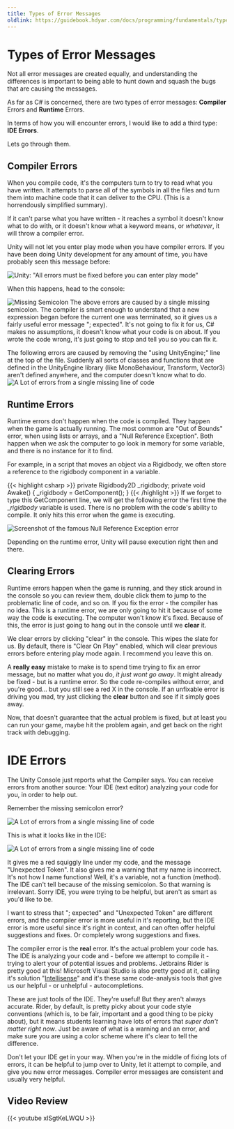 ```yaml
---
title: Types of Error Messages
oldlink: https://guidebook.hdyar.com/docs/programming/fundamentals/types-of-error-messages/
---
```

# Types of Error Messages
Not all error messages are created equally, and understanding the differences is important to being able to hunt down and squash the bugs that are causing the messages.

As far as C# is concerned, there are two types of error messages: **Compiler** Errors and **Runtime** Errors.

In terms of how you will encounter errors, I would like to add a third type: **IDE Errors**.

Lets go through them.

## Compiler Errors
When you compile code, it's the computers turn to try to read what you have written. It attempts to parse all of the symbols in all the files and turn them into machine code that it can deliver to the CPU. (This is a horrendously simplified summary).

If it can't parse what you have written - it reaches a symbol it doesn't know what to do with, or it doesn't know what a keyword means, or _whatever_, it will throw a compiler error.

Unity will not let you enter play mode when you have compiler errors. If you have been doing Unity development for any amount of time, you have probably seen this message before:

![Unity: "All errors must be fixed before you can enter play mode"](/images/programming/allCompilerErrorsMessage.png)

When this happens, head to the console:

![Missing Semicolon](/images/programming/errorsCompiler2.png)
The above errors are caused by a single missing semicolon. The compiler is smart enough to understand that a new expression began before the current one was terminated, so it gives us a fairly useful error message "; expected". It's not going to fix it for us, C# makes no assumptions, it doesn't know what your code is on about. If you wrote the code wrong, it's just going to stop and tell you so you can fix it.

The following errors are caused by removing the "using UnityEngine;" line at the top of the file. Suddenly all sorts of classes and functions that are defined in the UnityEngine library (like MonoBehaviour, Transform, Vector3) aren't defined anywhere, and the computer doesn't know what to do. 
![A Lot of errors from a single missing line of code](/images/programming/errorsCompiler1.png)

## Runtime Errors
Runtime errors don't happen when the code is compiled. They happen when the game is actually running. The most common are "Out of Bounds" error, when using lists or arrays, and a "Null Reference Exception". Both happen when we ask the computer to go look in memory for some variable, and there is no instance for it to find. 

For example, in a script that moves an object via a Rigidbody, we often store a reference to the rigidbody component in a variable.

{{< highlight csharp >}}
private Rigidbody2D _rigidbody;
private void Awake()
{
    _rigidbody = GetComponent<Rigidbody2D>();
}
{{< /highlight >}}
If we forget to type this GetComponent line, we will get the following error the first time the __rigidbody_ variable is used. There is no problem with the code's ability to compile. It only hits this error when the game is executing. 

![Screenshot of the famous Null Reference Exception error](/images/programming/errorNullReference.png)

Depending on the runtime error, Unity will pause execution right then and there.

## Clearing Errors
Runtime errors happen when the game is running, and they stick around in the console so you can review them, double click them to jump to the problematic line of code, and so on. If you fix the error - the compiler has no idea. This is a runtime error, we are only going to hit it because of some way the code is executing. The computer won't know it's fixed. Because of this, the error is just going to hang out in the console until we **clear** it. 

We clear errors by clicking "clear" in the console. This wipes the slate for us. By default, there is "Clear On Play" enabled, which will clear previous errors before entering play mode again. I recommend you leave this on.

A **really easy** mistake to make is to spend time trying to fix an error message, but no matter what you do, *it just wont go away*. It might already be fixed - but is a runtime error. So the code re-compiles without error, and you're good... but you still see a red X in the console. If an unfixable error is driving you mad, try just clicking the **clear** button and see if it simply goes away. 

Now, that doesn't guarantee that the actual problem is fixed, but at least you can run your game, maybe hit the problem again, and get back on the right track with debugging.

# IDE Errors
The Unity Console just reports what the Compiler says. You can receive errors from another source: Your IDE (text editor) analyzing your code for you, in order to help out. 

Remember the missing semicolon error?

![A Lot of errors from a single missing line of code](/images/programming/errorsCompiler2.png)

This is what it looks like in the IDE:

![A Lot of errors from a single missing line of code](/images/programming/errorsIDE1.png)

It gives me a red squiggly line under my code, and the message "Unexpected Token". It also gives me a warning that my name is incorrect. It's not how I name functions! Well, it's a variable, not a function (method). The IDE can't tell because of the missing semicolon. So that warning is irrelevant. Sorry IDE, you were trying to be helpful, but aren't as smart as you'd like to be.

I want to stress that "; expected" and "Unexpected Token" are different errors, and the compiler error is more useful in it's reporting, but the IDE error is more useful since it's right in context, and can often offer helpful suggestions and fixes. Or completely wrong suggestions and fixes.

The compiler error is the **real** error. It's the actual problem your code has. The IDE is analyzing your code and - before we attempt to compile it - trying to alert your of potential issues and problems. Jetbrains Rider is pretty good at this! Microsoft Visual Studio is also pretty good at it, calling it's solution "[Intellisense](https://docs.microsoft.com/en-US/visualstudio/ide/visual-csharp-intellisense?view=vs-2022)" and it's these same code-analysis tools that give us our helpful - or unhelpful - autocompletions.

These are just tools of the IDE. They're useful! But they aren't always accurate. Rider, by default, is pretty picky about your code style conventions (which is, to be fair, important and a good thing to be picky about), but it means students learning have lots of errors that *super don't matter right now*. Just be aware of what is a warning and an error, and make sure you are using a color scheme where it's clear to tell the difference. 

Don't let your IDE get in your way. When you're in the middle of fixing lots of errors, it can be helpful to jump over to Unity, let it attempt to compile, and give you new error messages. Compiler error messages are consistent and usually very helpful.

## Video Review
{{< youtube xISgtKeLWQU >}}

